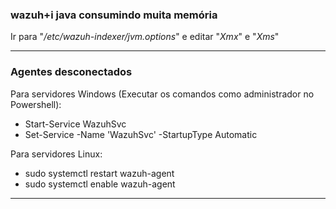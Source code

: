 
### wazuh+i java consumindo muita memória
Ir para "*/etc/wazuh-indexer/jvm.options*" e editar "*Xmx*" e "*Xms*"

---

### Agentes desconectados

Para servidores Windows (Executar os comandos como administrador no Powershell):
- Start-Service WazuhSvc
- Set-Service -Name 'WazuhSvc' -StartupType Automatic

Para servidores Linux:
- sudo systemctl restart wazuh-agent
- sudo systemctl enable wazuh-agent

---

